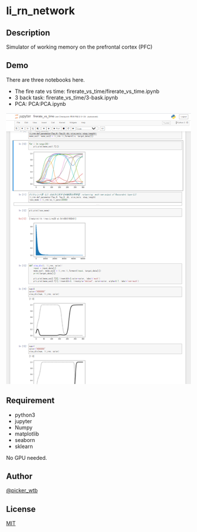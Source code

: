 # li_rn_network
## Description
Simulator of working memory on the prefrontal cortex (PFC)

## Demo
There are three notebooks here.
- The fire rate vs time: firerate_vs_time/firerate_vs_time.ipynb
- 3 back task: firerate_vs_time/3-bask.ipynb
- PCA: PCA:PCA.ipynb

![firerate_vs_time](demo.png)

## Requirement
- python3
- jupyter
- Numpy
- matplotlib
- seaborn
- sklearn

No GPU needed.

## Author

[@picker_wtb](https://twitter.com/picker_wtb)

## License

[MIT](http://b4b4r07.mit-license.org)